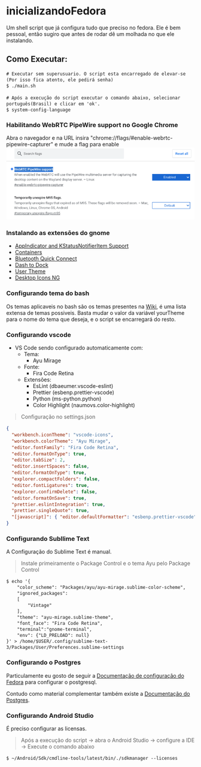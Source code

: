 # inicializandoFedora

Um shell script que já configura tudo que preciso no fedora.
Ele é bem pessoal, então sugiro que antes de rodar dê um molhada no que ele instalando.

## Como Executar:

```shell
# Executar sem superusuario. O script esta encarregado de elevar-se (Por isso fica atento, ele pedirá senha)
$ ./main.sh

# Após a execução do script executar o comando abaixo, selecionar português(Brasil) e clicar em 'ok'.
$ system-config-language
```

### Habilitando WebRTC PipeWire support no Google Chrome

Abra o navegador e na URL insira "chrome://flags/#enable-webrtc-pipewire-capturer" e mude a flag para enable ![exemplo](exemploWebRTCPipeWireSupportNoChrome.png)

### Instalando as extensões do gnome

- [AppIndicator and KStatusNotifierItem Support](https://extensions.gnome.org/extension/615/appindicator-support/)
- [Containers](https://extensions.gnome.org/extension/1500/containers/)
- [Bluetooth Quick Connect](https://extensions.gnome.org/extension/1401/bluetooth-quick-connect/)
- [Dash to Dock](https://extensions.gnome.org/extension/307/dash-to-dock/)
- [User Theme](https://extensions.gnome.org/extension/19/user-themes/)
- [Desktop Icons NG](https://extensions.gnome.org/extension/2087/desktop-icons-ng-ding/)

### Configurando tema do bash

Os temas aplicaveis no bash são os temas presentes na [Wiki](https://github.com/Bash-it/bash-it/wiki/Themes), é uma lista extensa de temas possiveis.
Basta mudar o valor da variável yourTheme para o nome do tema que deseja, e o script se encarregará do resto.

### Configurando vscode

- VS Code sendo configurado automaticamente com:
  - Tema:
    - Ayu Mirage
  - Fonte:
    - Fira Code Retina
  - Extensões:
    - EsLint (dbaeumer.vscode-eslint)
    - Prettier (esbenp.prettier-vscode)
    - Python (ms-python.python)
    - Color Highlight (naumovs.color-highlight)

> Configuração no settings.json

```json
{
  "workbench.iconTheme": "vscode-icons",
  "workbench.colorTheme": "Ayu Mirage",
  "editor.fontFamily": "Fira Code Retina",
  "editor.formatOnType": true,
  "editor.tabSize": 2,
  "editor.insertSpaces": false,
  "editor.formatOnType": true,
  "explorer.compactFolders": false,
  "editor.fontLigatures": true,
  "explorer.confirmDelete": false,
  "editor.formatOnSave": true,
  "prettier.eslintIntegration": true,
  "prettier.singleQuote": true,
  "[javascript]": { "editor.defaultFormatter": "esbenp.prettier-vscode" }
}
```

### Configurando Subllime Text

A Configuração do Sublime Text é manual.

> Instale primeiramente o Package Control e o tema Ayu pelo Package Control

```shell
$ echo '{
	"color_scheme": "Packages/ayu/ayu-mirage.sublime-color-scheme",
	"ignored_packages":
	[
		"Vintage"
	],
	"theme": "ayu-mirage.sublime-theme",
	"font_face": "Fira Code Retina",
	"terminal":"gnome-terminal",
	"env": {"LD_PRELOAD": null}
}' > /home/$USER/.config/sublime-text-3/Packages/User/Preferences.sublime-settings
```

### Configurando o Postgres

Particulamente eu gosto de seguir a [Documentação de configuração do Fedora](https://fedoraproject.org/wiki/PostgreSQL#Configuration, 'https://fedoraproject.org/wiki/PostgreSQL#Configuration') para configurar o postgresql.

Contudo como material complementar também existe a [Documentação do Postgres](https://www.postgresql.org/download/linux/redhat/, 'https://www.postgresql.org/').

### Configurando Android Studio

É preciso configurar as licensas.

> Após a execução do script -> abra o Android Studio -> configure a IDE -> Execute o comando abaixo

```shell
$ ~/Android/Sdk/cmdline-tools/latest/bin/./sdkmanager --licenses
```

